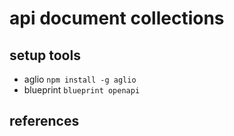 # api document collections

## setup tools

- aglio  ```npm install -g aglio```
- blueprint ```blueprint openapi  ```





## references
